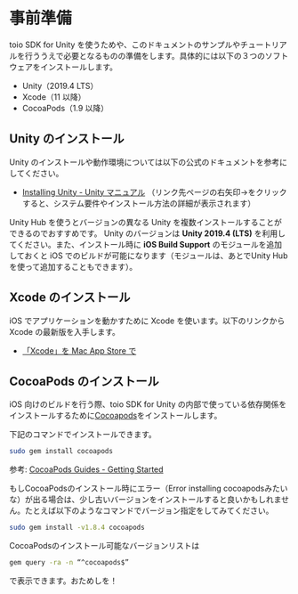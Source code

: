 # 事前準備

toio SDK for Unity を使うためや、このドキュメントのサンプルやチュートリアルを行ううえで必要となるものの準備をします。具体的には以下の３つのソフトウェアをインストールします。

- Unity（2019.4 LTS）
- Xcode（11 以降）
- CocoaPods（1.9 以降）

## Unity のインストール

Unity のインストールや動作環境については以下の公式のドキュメントを参考にしてください。

- [Installing Unity \- Unity マニュアル](https://docs.unity3d.com/ja/2019.4/Manual/GettingStartedInstallingUnity.html)
（リンク先ページの右矢印→をクリックすると、システム要件やインストール方法の詳細が表示されます）

Unity Hub を使うとバージョンの異なる Unity を複数インストールすることができるのでおすすめです。
Unity のバージョンは **Unity 2019.4 (LTS)** を利用してください。また、インストール時に **iOS Build Support** のモジュールを追加しておくと iOS でのビルドが可能になります（モジュールは、あとでUnity Hubを使って追加することもできます）。

## Xcode のインストール

iOS でアプリケーションを動かすために Xcode を使います。以下のリンクから Xcode の最新版を入手します。

- [‎「Xcode」を Mac App Store で](https://apps.apple.com/jp/app/xcode/id497799835)

## CocoaPods のインストール

iOS 向けのビルドを行う際、toio SDK for Unity の内部で使っている依存関係をインストールするために[Cocoapods](https://cocoapods.org/)をインストールします。

下記のコマンドでインストールできます。

```sh
sudo gem install cocoapods
```

参考: [CocoaPods Guides \- Getting Started](https://guides.cocoapods.org/using/getting-started.html)

もしCocoaPodsのインストール時にエラー（Error installing cocoapodsみたいな）が出る場合は、少し古いバージョンをインストールすると良いかもしれません。たとえば以下のようなコマンドでバージョン指定をしてみてください。
```sh
sudo gem install -v1.8.4 cocoapods
```
CocoaPodsのインストール可能なバージョンリストは
```sh
gem query -ra -n “^cocoapods$”
```
で表示できます。おためしを！